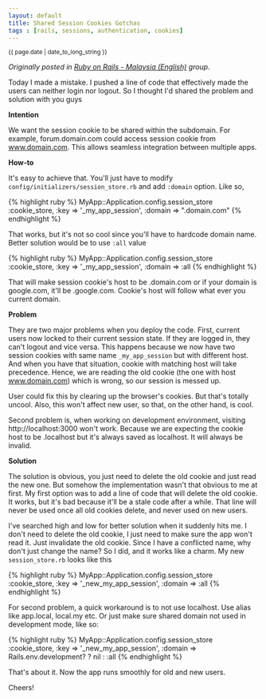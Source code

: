```yaml
---
layout: default
title: Shared Session Cookies Gotchas
tags : [rails, sessions, authentication, cookies]
---
```

<p><small>{{ page.date | date_to_long_string }}</small></p>

*Originally posted in [Ruby on Rails - Malaysia (English)](https://www.facebook.com/groups/rails.my.english/doc/10150213012561848/) group.*


Today I made a mistake. I pushed a line of code that effectively made the users can neither login nor logout. So I thought I'd shared the problem and solution with you guys

**Intention**

We want the session cookie to be shared within the subdomain. For example, forum.domain.com could access session cookie from www.domain.com. This allows seamless integration between multiple apps.

**How-to**

It's easy to achieve that. You'll just have to modify `config/initializers/session_store.rb` and add `:domain` option. Like so,

{% highlight ruby %}
  MyApp::Application.config.session_store :cookie_store, :key => '_my_app_session', :domain => ".domain.com"
{% endhighlight %}

That works, but it's not so cool since you'll have to hardcode domain name. Better solution would be to use `:all` value

{% highlight ruby %}
  MyApp::Application.config.session_store :cookie_store, :key => '_my_app_session', :domain => :all
{% endhighlight %}

That will make session cookie's host to be .domain.com or if your domain is google.com, it'll be .google.com. Cookie's host will follow what ever you current domain.

**Problem**

They are two major problems when you deploy the code. First, current users now locked to their current session state. If they are logged in, they can't logout and vice versa. This happens because we now have two session cookies with same name `_my_app_session` but with different host. And when you have that situation, cookie with matching host will take precedence. Hence, we are reading the old cookie (the one with host www.domain.com) which is wrong, so our session is messed up.

User could fix this by clearing up the browser's cookies. But that's totally uncool. Also, this won't affect new user, so that, on the other hand, is cool.

Second problem is, when working on development environment, visiting http://localhost:3000 won't work. Because we are expecting the cookie host to be .localhost but it's always saved as localhost. It will always be invalid.

**Solution**

The solution is obvious, you just need to delete the old cookie and just read the new one. But somehow the implementation wasn't that obvious to me at first. My first option was to add a line of code that will delete the old cookie. It works, but it's bad because it'll be a stale code after a while. That line will never be used once all old cookies delete, and never used on new users.

I've searched high and low for better solution when it suddenly hits me. I don't need to delete the old cookie, I just need to make sure the app won't read it. Just invalidate the old cookie. Since I have a conflicted name, why don't just change the name? So I did, and it works like a charm. My new `session_store.rb` looks like this

{% highlight ruby %}
  MyApp::Application.config.session_store :cookie_store, :key => '_new_my_app_session', :domain => :all
{% endhighlight %}

For second problem, a quick workaround is to not use localhost. Use alias like app.local, local.my etc. Or just make sure shared domain not used in development mode, like so:

{% highlight ruby %}
  MyApp::Application.config.session_store :cookie_store, :key => '_new_my_app_session', :domain => Rails.env.development? ? nil : :all
{% endhighlight %}

That's about it. Now the app runs smoothly for old and new users.

Cheers!